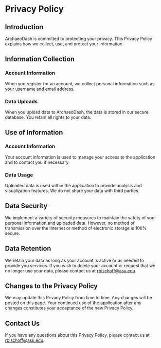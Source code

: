 # **Privacy Policy**

## **Introduction**

ArchaeoDash is committed to protecting your privacy. This Privacy Policy explains how we collect, use, and protect your information.

## **Information Collection**

### **Account Information**

When you register for an account, we collect personal information such as your username and email address.

### **Data Uploads**

When you upload data to ArchaeoDash, the data is stored in our secure database. You retain all rights to your data.

## **Use of Information**

### **Account Information**

Your account information is used to manage your access to the application and to contact you if necessary.

### **Data Usage**

Uploaded data is used within the application to provide analysis and visualization features. We do not share your data with third parties.

## **Data Security**

We implement a variety of security measures to maintain the safety of your personal information and uploaded data. However, no method of transmission over the Internet or method of electronic storage is 100% secure.

## **Data Retention**

We retain your data as long as your account is active or as needed to provide you services. If you wish to delete your account or request that we no longer use your data, please contact us at [rbischoff\@asu.edu](mailto:rbischoff@asu.edu).

## **Changes to the Privacy Policy**

We may update this Privacy Policy from time to time. Any changes will be posted on this page. Your continued use of the application after any changes constitutes your acceptance of the new Privacy Policy.

## **Contact Us**

If you have any questions about this Privacy Policy, please contact us at [rbischoff\@asu.edu](mailto:rbischoff@asu.edu).
